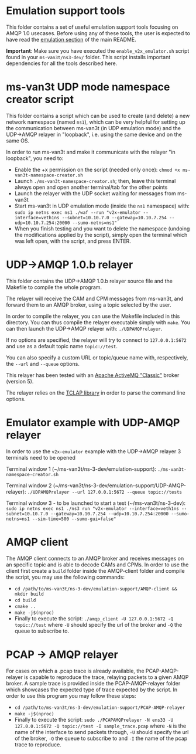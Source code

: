 # Emulation support tools 

This folder contains a set of useful emulation support tools focusing on AMQP 1.0 usecases. 
Before using any of these tools, the user is expected to have read the [emulation section](https://github.com/ms-van3t-devs/ms-van3t/tree/master?tab=readme-ov-file#sample-v2x-emulator-application) of the main README.


**Important**: Make sure you have executed the `enable_v2x_emulator.sh` script found in your `ms-van3t/ns3-dev/` folder. This script installs important dependencies for all the tools described here.


# ms-van3t UDP mode namespace creator script

This folder contains a script which can be used to create (and delete) a new network namespace (named `ns1`), which can be very helpful for setting up the communication between ms-van3t (in UDP emulation mode) and the UDP->AMQP relayer in "loopback", i.e. using the same device and on the same OS.

In order to run ms-van3t and make it communicate with the relayer "in loopback", you need to:
- Enable the +x permission on the script (needed only once): `chmod +x ms-van3t-namespace-creator.sh`
- Launch `./ms-van3t-namespace-creator.sh`; then, leave this terminal always open and open another terminal/tab for the other points
- Launch the relayer with the UDP socket waiting for messages from ms-van3t
- Start ms-van3t in UDP emulation mode (inside the `ns1` namespace) with: `sudo ip netns exec ns1 ./waf --run "v2x-emulator --interface=veth1ns --subnet=10.10.7.0 --gateway=10.10.7.254 --udp=10.10.7.254:20000 --sumo-netns=ns1"`
- When you finish testing and you want to delete the namespace (undoing the modifications applied by the script), simply open the terminal which was left open, with the script, and press ENTER.

# UDP->AMQP 1.0.b relayer

This folder contains the UDP->AMQP 1.0.b relayer source file and the Makefile to compile the whole program.

The relayer will receive the CAM  and CPM messages from ms-van3t, and forward them to an AMQP broker, using a topic selected by the user.

In order to compile the relayer, you can use the Makefile included in this directory. You can thus compile the relayer executable simply with `make`.
You can then launch the UDP->AMQP relayer with: `./UDPAMQPrelayer`.

If no options are specified, the relayer will try to connect to `127.0.0.1:5672` and use as a default topic name `topic://test`.

You can also specify a custom URL or topic/queue name with, respectively, the `--url` and `--queue` options.

This relayer has been tested with an [Apache ActiveMQ "Classic"](https://activemq.apache.org/components/classic/download/) broker (version 5).

The relayer relies on the [TCLAP library](http://tclap.sourceforge.net/) in order to parse the command line options.

# Emulator example with UDP-AMQP relayer 

In order to use the `v2x-emulator` example with the UDP->AMQP relayer 3 terminals need to be opened 

Terminal window 1 (~/ms-van3t/ns-3-dev/emulation-support): `./ms-van3t-namespace-creator.sh`

Terminal window 2 (~/ms-van3t/ns-3-dev/emulation-support/UDP-AMQP-relayer): `./UDPAMQPrelayer --url 127.0.0.1:5672 --queue topic://tests`

Terminal window 3 - to be launched to start a test (~/ms-van3t/ns-3-dev): `sudo ip netns exec ns1 ./ns3 run "v2x-emulator --interface=veth1ns --subnet=10.10.7.0 --gateway=10.10.7.254 --udp=10.10.7.254:20000 --sumo-netns=ns1 --sim-time=500 --sumo-gui=false" `

# AMQP client 

The AMQP client connects to an AMQP broker and receives messages on an specific topic and is able to decode CAMs and CPMs. 
In order to use the client first create a `build` folder inside the AMQP-client folder and compile the script, you may use the following commands: 

- `cd /path/to/ms-van3t/ns-3-dev/emulation-support/AMQP-client && mkdir build`
- `cd build`
- `cmake ..`
- `make -j$(nproc)`
- Finally to execute the script: `./amqp_client -U 127.0.0.1:5672 -Q topic://test` where `-U` should specify the url of the broker and `-Q` the queue to subscribe to.

# PCAP -> AMQP relayer 

For cases on which a .pcap trace is already available, the PCAP-AMQP-relayer is capable to reproduce the trace, relaying packets to a given AMQP broker. A sample trace is provided inside the PCAP-AMQP-relayer folder which showcases the expected type of trace expected by the script. 
In order to use this program you may follow these steps: 

- `cd /path/to/ms-van3t/ns-3-dev/emulation-support/PCAP-AMQP-relayer`
- `make -j$(nproc)`
- Finally to execute the script: `sudo ./PCAPAMQPrelayer -N ens33 -U 127.0.0.1:5672 -Q topic://test -I sample_trace.pcap` where `-N` is the name of the interface to send packets through, `-U` should specify the url of the broker, `-Q` the queue to subscribe to and `-I` the name of the pcap trace to reproduce. 
